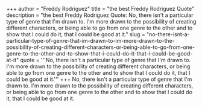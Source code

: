 +++
author = "Freddy Rodriguez"
title = "the best Freddy Rodriguez Quote"
description = "the best Freddy Rodriguez Quote: No, there isn't a particular type of genre that I'm drawn to. I'm more drawn to the possibility of creating different characters, or being able to go from one genre to the other and to show that I could do it, that I could be good at it."
slug = "no-there-isnt-a-particular-type-of-genre-that-im-drawn-to-im-more-drawn-to-the-possibility-of-creating-different-characters-or-being-able-to-go-from-one-genre-to-the-other-and-to-show-that-i-could-do-it-that-i-could-be-good-at-it"
quote = '''No, there isn't a particular type of genre that I'm drawn to. I'm more drawn to the possibility of creating different characters, or being able to go from one genre to the other and to show that I could do it, that I could be good at it.'''
+++
No, there isn't a particular type of genre that I'm drawn to. I'm more drawn to the possibility of creating different characters, or being able to go from one genre to the other and to show that I could do it, that I could be good at it.
